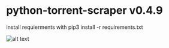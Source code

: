 # python-torrent-scraper v0.4.9

install requierments with pip3 install -r requirements.txt

![alt text](https://i.imgur.com/DffQpW7.png)
